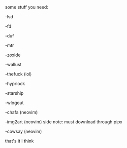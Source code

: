 some stuff you need:

-lsd

-fd

-duf

-mtr

-zoxide

-wallust

-thefuck (lol)

-hyprlock

-starship

-wlogout

-chafa (neovim)

-img2art (neovim) side note: must download through pipx

-cowsay (neovim)

that's it I think
